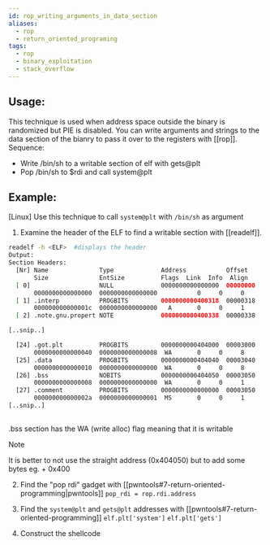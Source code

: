```yaml
---
id: rop_writing_arguments_in_data_section
aliases:
  - rop
  - return_oriented_programing
tags:
  - rop
  - binary_exploitation
  - stack_overflow
---
```


## Usage:
This technique is used when address space outside the binary is randomized but PIE is disabled. You can write arguments and strings to the data section of the bianry to pass it over to the registers with [[rop]].
Sequence:
 - Write /bin/sh to a writable section of elf with gets@plt
 - Pop /bin/sh to $rdi and call system@plt 

## Example:
[Linux]
Use this technique to call `system@plt` with `/bin/sh` as argument 

1. Examine the header of the ELF to find a writable section with [[readelf]].
```bash
readelf -h <ELF>  #displays the header
Output:
Section Headers:
  [Nr] Name              Type             Address           Offset
       Size              EntSize          Flags  Link  Info  Align
  [ 0]                   NULL             0000000000000000  00000000
       0000000000000000  0000000000000000           0     0     0
  [ 1] .interp           PROGBITS         0000000000400318  00000318
       000000000000001c  0000000000000000   A       0     0     1
  [ 2] .note.gnu.propert NOTE             0000000000400338  00000338

[..snip..]

  [24] .got.plt          PROGBITS         0000000000404000  00003000
       0000000000000040  0000000000000008  WA       0     0     8
  [25] .data             PROGBITS         0000000000404040  00003040
       0000000000000010  0000000000000000  WA       0     0     8
  [26] .bss              NOBITS           0000000000404050  00003050
       0000000000000008  0000000000000000  WA       0     0     1
  [27] .comment          PROGBITS         0000000000000000  00003050
       000000000000002a  0000000000000001  MS       0     0     1
[..snip..]
   
   ```   
.bss section has the WA (write alloc) flag meaning that it is writable
 
> [!NOTE]
> It is better to not use the straight address (0x404050) but to add some bytes eg. + 0x400 

2. Find the "pop rdi" gadget with [[pwntools#7-return-oriented-programming|pwntools]]
`pop_rdi = rop.rdi.address`

3. Find the `system@plt` and `gets@plt` addresses with [[pwntools#7-return-oriented-programming]]
`elf.plt['system']`
`elf.plt['gets']`

4. Construct the shellcode

